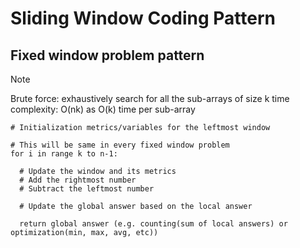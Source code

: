 # Sliding Window Coding Pattern

## Fixed window problem pattern

> [!NOTE]
> Brute force: exhaustively search for all the sub-arrays of size k
> time complexity: O(nk) as O(k) time per sub-array

```
# Initialization metrics/variables for the leftmost window

# This will be same in every fixed window problem
for i in range k to n-1:

  # Update the window and its metrics
  # Add the rightmost number
  # Subtract the leftmost number

  # Update the global answer based on the local answer

  return global answer (e.g. counting(sum of local answers) or optimization(min, max, avg, etc))
```
